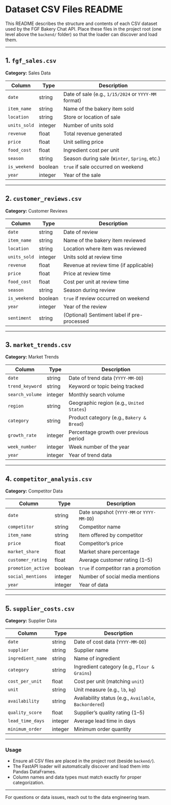 # Dataset CSV Files README

This README describes the structure and contents of each CSV dataset used by the FGF Bakery Chat API. Place these files in the project root (one level above the `backend/` folder) so that the loader can discover and load them.

---

## 1. `fgf_sales.csv`

**Category:** Sales Data

| Column       | Type    | Description                                          |
| ------------ | ------- | ---------------------------------------------------- |
| `date`       | string  | Date of sale (e.g., `1/15/2024` or `YYYY-MM` format) |
| `item_name`  | string  | Name of the bakery item sold                         |
| `location`   | string  | Store or location of sale                            |
| `units_sold` | integer | Number of units sold                                 |
| `revenue`    | float   | Total revenue generated                              |
| `price`      | float   | Unit selling price                                   |
| `food_cost`  | float   | Ingredient cost per unit                             |
| `season`     | string  | Season during sale (`Winter`, `Spring`, etc.)        |
| `is_weekend` | boolean | `true` if sale occurred on weekend                   |
| `year`       | integer | Year of the sale                                     |

---

## 2. `customer_reviews.csv`

**Category:** Customer Reviews

| Column       | Type    | Description                                 |
| ------------ | ------- | ------------------------------------------- |
| `date`       | string  | Date of review                              |
| `item_name`  | string  | Name of the bakery item reviewed            |
| `location`   | string  | Location where item was reviewed            |
| `units_sold` | integer | Units sold at review time                   |
| `revenue`    | float   | Revenue at review time (if applicable)      |
| `price`      | float   | Price at review time                        |
| `food_cost`  | float   | Cost per unit at review time                |
| `season`     | string  | Season during review                        |
| `is_weekend` | boolean | `true` if review occurred on weekend        |
| `year`       | integer | Year of the review                          |
| `sentiment`  | string  | (Optional) Sentiment label if pre-processed |

---

## 3. `market_trends.csv`

**Category:** Market Trends

| Column          | Type    | Description                               |
| --------------- | ------- | ----------------------------------------- |
| `date`          | string  | Date of trend data (`YYYY-MM-DD`)         |
| `trend_keyword` | string  | Keyword or topic being tracked            |
| `search_volume` | integer | Monthly search volume                     |
| `region`        | string  | Geographic region (e.g., `United States`) |
| `category`      | string  | Product category (e.g., `Bakery & Bread`) |
| `growth_rate`   | integer | Percentage growth over previous period    |
| `week_number`   | integer | Week number of the year                   |
| `year`          | integer | Year of trend data                        |

---

## 4. `competitor_analysis.csv`

**Category:** Competitor Data

| Column             | Type    | Description                               |
| ------------------ | ------- | ----------------------------------------- |
| `date`             | string  | Date snapshot (`YYYY-MM` or `YYYY-MM-DD`) |
| `competitor`       | string  | Competitor name                           |
| `item_name`        | string  | Item offered by competitor                |
| `price`            | float   | Competitor’s price                        |
| `market_share`     | float   | Market share percentage                   |
| `customer_rating`  | float   | Average customer rating (1–5)             |
| `promotion_active` | boolean | `true` if competitor ran a promotion      |
| `social_mentions`  | integer | Number of social media mentions           |
| `year`             | integer | Year of data                              |

---

## 5. `supplier_costs.csv`

**Category:** Supplier Data

| Column            | Type    | Description                                            |
| ----------------- | ------- | ------------------------------------------------------ |
| `date`            | string  | Date of cost data (`YYYY-MM-DD`)                       |
| `supplier`        | string  | Supplier name                                          |
| `ingredient_name` | string  | Name of ingredient                                     |
| `category`        | string  | Ingredient category (e.g., `Flour & Grains`)           |
| `cost_per_unit`   | float   | Cost per unit (matching `unit`)                        |
| `unit`            | string  | Unit measure (e.g., `lb`, `kg`)                        |
| `availability`    | string  | Availability status (e.g., `Available`, `Backordered`) |
| `quality_score`   | float   | Supplier’s quality rating (1–5)                        |
| `lead_time_days`  | integer | Average lead time in days                              |
| `minimum_order`   | integer | Minimum order quantity                                 |

---

### Usage

* Ensure all CSV files are placed in the project root (beside `backend/`).
* The FastAPI loader will automatically discover and load them into Pandas DataFrames.
* Column names and data types must match exactly for proper categorization.

---

For questions or data issues, reach out to the data engineering team.
